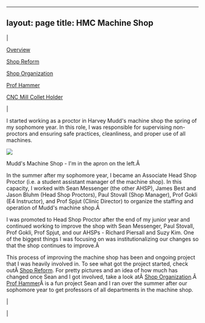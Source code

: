 

---
layout: page
title: HMC Machine Shop
---

  

| 
  

[Overview](https://sites.google.com/site/tayloredwardpeterson/projects/hmcmachineshop)

  

[Shop Reform](https://sites.google.com/site/tayloredwardpeterson/projects/hmcmachineshop/shopreform)

  

[Shop Organization](https://sites.google.com/site/tayloredwardpeterson/projects/hmcmachineshop/shoporganization)

  

[Prof Hammer](https://sites.google.com/site/tayloredwardpeterson/projects/hmcmachineshop/profhammer)

  

[CNC Mill Collet Holder](https://sites.google.com/site/tayloredwardpeterson/projects/hmcmachineshop/cncmillcolletholder)

 | 

I started working as a proctor in Harvey Mudd's machine shop the spring of my sophomore year. In this role, I was responsible for supervising non-proctors and ensuring safe practices, cleanliness, and proper use of all machines.

  

[![](https://docs.google.com/uc?id=0B0Jfms0twG8ERkJiOTB4dWlXSGc&export=download)](https://docs.google.com/file/d/0B0Jfms0twG8ERkJiOTB4dWlXSGc/edit?usp=drive_web)

Mudd's Machine Shop - I'm in the apron on the left.Â 

  

In the summer after my sophomore year, I became an Associate Head Shop Proctor (i.e. a student assistant manager of the machine shop). In this capacity, I worked with Sean Messenger (the other AHSP), James Best and Jason Bluhm (Head Shop Proctors), Paul Stovall (Shop Manager), Prof Gokli (E4 Instructor), and Prof Spjut (Clinic Director) to organize the staffing and operation of Mudd's machine shop.Â 

  

I was promoted to Head Shop Proctor after the end of my junior year and continued working to improve the shop with Sean Messenger, Paul Stovall, Prof Gokli, Prof Spjut, and our AHSPs - Richard Piersall and Suzy Kim. One of the biggest things I was focusing on was institutionalizing our changes so that the shop continues to improve.Â 

  

This process of improving the machine shop has been and ongoing project that I was heavily involved in. To see what got the project started, check outÂ [Shop Reform](https://sites.google.com/site/tayloredwardpeterson/system/errors/NodeNotFound?suri=wuid:gx:3ea2f1d5c4b1aee6). For pretty pictures and an idea of how much has changed once Sean and I got involved, take a look atÂ [Shop Organization](https://sites.google.com/site/raintomudd/projects/machineshoporganization).Â [Prof Hammer](https://sites.google.com/site/tayloredwardpeterson/system/errors/NodeNotFound?suri=wuid:gx:70a25e9834e7d6eb)Â is a fun project Sean and I ran over the summer after our sophomore year to get professors of all departments in the machine shop.

 | 
  

 |

  

